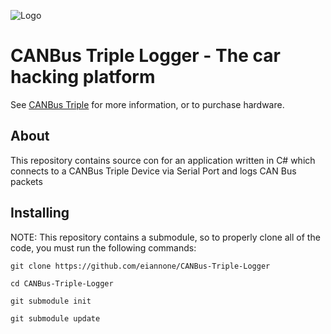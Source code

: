 ![Logo](http://res.cloudinary.com/ddbgan4vk/image/upload/v1427295808/logo_py05gc.svg)

# CANBus Triple Logger - The car hacking platform

See [CANBus Triple](http://www.canb.us) for more information, or to purchase hardware.

## About
This repository contains source con for an application written in C# which connects
to a CANBus Triple Device via Serial Port and logs CAN Bus packets

## Installing
NOTE: This repository contains a submodule, so to properly clone all of the code, you
must run the following commands:

```
git clone https://github.com/eiannone/CANBus-Triple-Logger

cd CANBus-Triple-Logger

git submodule init

git submodule update
```
